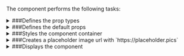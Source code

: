 The component performs the following tasks:

<details>
	<summary>###Defines the prop types

</summary>
</details>

<details>
	<summary>###Defines the default props

</summary>
</details>

<details>
	<summary>###Styles the component container

</summary>
</details>

<details>
	<summary>###Creates a placeholder image url with `https://placeholder.pics`

</summary>
</details>

<details>
	<summary>###Displays the component

</summary>
</details>

